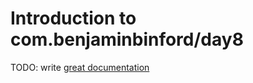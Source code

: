 # Introduction to com.benjaminbinford/day8

TODO: write [great documentation](http://jacobian.org/writing/what-to-write/)
